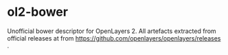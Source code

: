 ol2-bower
=========

Unofficial bower descriptor for OpenLayers 2.
All artefacts extracted from official releases at from https://github.com/openlayers/openlayers/releases .

